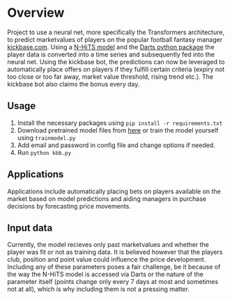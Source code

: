 # Overview
Project to use a neural net, more specifically the Transformers architecture, to predict marketvalues of players on the popular football fantasy manager [kickbase.com](https://www.kickbase.com). Using a [N-HiTS model](https://unit8co.github.io/darts/generated_api/darts.models.forecasting.nhits.html) and the [Darts python package](https://unit8co.github.io/darts/index.html) the player data is converted into a time series and subsequently fed into the neural net. Using the kickbase bot, the predictions can now be leveraged to automatically place offers on players if they fulfill certain criteria (expiry not too close or too far away, market value threshold, rising trend etc.). The kickbase bot also claims the bonus every day.
## Usage
1. Install the necessary packages using ```pip install -r requirements.txt```
2. Download pretrained model files from [here](https://drive.google.com/drive/folders/1D0JoHirmZWdJGNA7PA4MetbLUwjlBFvE?usp=sharing) or train the model yourself using ```trainmodel.py```
3. Add email and password in config file and change options if needed.
4. Run ```python kbb.py```
## Applications
Applications include automatically placing bets on players available on the market based on model predictions and aiding managers in purchase decisions by forecasting price movements.
## Input data
Currently, the model recieves only past marketvalues and whether the player was fit or not as training data. It is believed however that the players club, position and point value could influence the price development. Including any of these parameters poses a fair challenge, be it because of the way the N-HiTS model is accessed via Darts or the nature of the parameter itself (points change only every 7 days at most and sometimes not at all), which is why including them is not a pressing matter.

